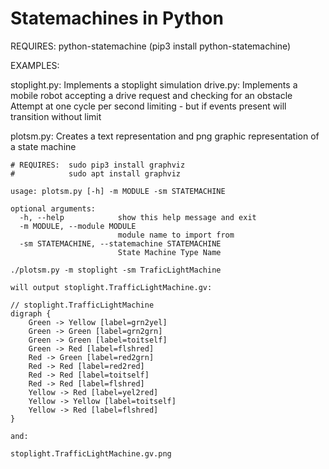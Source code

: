 # Statemachines in Python

REQUIRES:  python-statemachine
	   (pip3 install python-statemachine)



EXAMPLES:

stoplight.py: Implements a stoplight simulation
drive.py:  Implements a mobile robot accepting a drive request and checking for an obstacle
           Attempt at one cycle per second limiting - but if events present will transition without limit


plotsm.py: Creates a text representation and png graphic representation of a state machine

```
# REQUIRES:  sudo pip3 install graphviz
#            sudo apt install graphviz

usage: plotsm.py [-h] -m MODULE -sm STATEMACHINE

optional arguments:
  -h, --help            show this help message and exit
  -m MODULE, --module MODULE
                        module name to import from
  -sm STATEMACHINE, --statemachine STATEMACHINE
                        State Machine Type Name

./plotsm.py -m stoplight -sm TraficLightMachine

will output stoplight.TrafficLightMachine.gv:

// stoplight.TrafficLightMachine
digraph {
	Green -> Yellow [label=grn2yel]
	Green -> Green [label=grn2grn]
	Green -> Green [label=toitself]
	Green -> Red [label=flshred]
	Red -> Green [label=red2grn]
	Red -> Red [label=red2red]
	Red -> Red [label=toitself]
	Red -> Red [label=flshred]
	Yellow -> Red [label=yel2red]
	Yellow -> Yellow [label=toitself]
	Yellow -> Red [label=flshred]
}

and:

stoplight.TrafficLightMachine.gv.png
```



